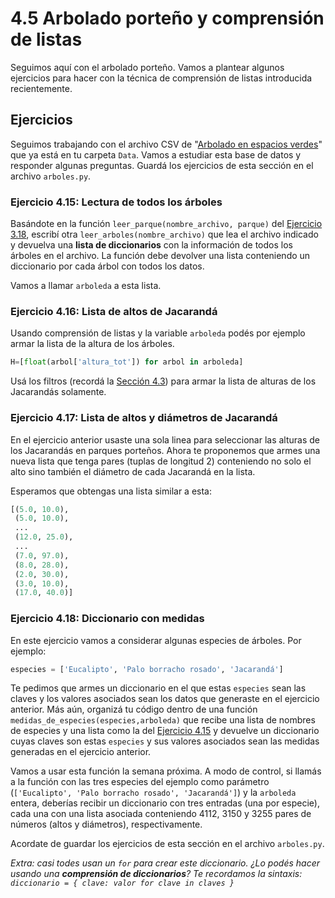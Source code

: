 # 4.5 Arbolado porteño y comprensión de listas

Seguimos aquí con el arbolado porteño. Vamos a plantear algunos ejercicios para hacer con la técnica de comprensión de listas introducida recientemente.


## Ejercicios

Seguimos trabajando con el archivo CSV de "[Arbolado en espacios verdes](https://data.buenosaires.gob.ar/dataset/arbolado-espacios-verdes)" que ya está en tu carpeta `Data`. Vamos a estudiar esta base de datos y responder algunas preguntas. Guardá los ejercicios de esta sección en el archivo `arboles.py`.


### Ejercicio 4.15: Lectura de todos los árboles
Basándote en la función `leer_parque(nombre_archivo, parque)` del [Ejercicio 3.18](../03_Datos/06_Arboles1.md#ejercicio-318-lectura-de-los-arboles-de-un-parque), escribí otra `leer_arboles(nombre_archivo)` que lea el archivo indicado y devuelva una **lista de diccionarios** con la información de todos los árboles en el archivo. La función debe devolver una lista conteniendo un diccionario por cada árbol con todos los datos.

Vamos a llamar `arboleda` a esta lista.

### Ejercicio 4.16: Lista de altos de Jacarandá
Usando comprensión de listas y la variable `arboleda` podés por ejemplo armar la lista de la altura de los árboles.

```python
H=[float(arbol['altura_tot']) for arbol in arboleda]
```

Usá los filtros (recordá la [Sección 4.3](../04_Listas_y_Listas/03_Comprension_Listas.md#filtros)) para armar la lista de alturas de los Jacarandás solamente.

### Ejercicio 4.17: Lista de altos y diámetros de Jacarandá
En el ejercicio anterior usaste una sola linea para seleccionar las alturas de los Jacarandás en parques porteños. Ahora te proponemos que armes una nueva lista que tenga pares (tuplas de longitud 2) conteniendo no solo el alto sino también el diámetro de cada Jacarandá en la lista.

Esperamos que obtengas una lista similar a esta:
```python
[(5.0, 10.0),
 (5.0, 10.0),
 ...
 (12.0, 25.0),
 ...
 (7.0, 97.0), 
 (8.0, 28.0), 
 (2.0, 30.0), 
 (3.0, 10.0), 
 (17.0, 40.0)]
```

### Ejercicio 4.18: Diccionario con medidas
En este ejercicio vamos a considerar algunas especies de árboles. Por ejemplo:

```python
especies = ['Eucalipto', 'Palo borracho rosado', 'Jacarandá']
```

Te pedimos que armes un diccionario en el que estas `especies` sean las claves y los valores asociados sean los datos que generaste en el ejercicio anterior.
Más aún, organizá tu código dentro de una función `medidas_de_especies(especies,arboleda)` que recibe una lista de nombres de especies y una lista como la del [Ejercicio 4.15](../04_Listas_y_Listas/05_Arboles2_LC.md#ejercicio-415-lectura-de-todos-los-arboles) y devuelve un diccionario cuyas claves son estas `especies` y sus valores asociados sean las medidas generadas en el ejercicio anterior.

Vamos a usar esta función la semana próxima. A modo de control, si llamás a la función con las tres especies del ejemplo como parámetro (`['Eucalipto', 'Palo borracho rosado', 'Jacarandá']`) y la `arboleda` entera, deberías recibir un diccionario con tres entradas (una por especie), cada una con una lista asociada conteniendo 4112, 3150 y 3255 pares de números (altos y diámetros), respectivamente.

Acordate de guardar los ejercicios de esta sección en el archivo `arboles.py`.

_Extra: casi todes usan un `for` para crear este diccionario. ¿Lo podés hacer usando una **comprensión de diccionarios**? Te recordamos la sintaxis: `diccionario = { clave: valor for clave in claves }`_

